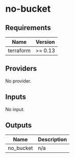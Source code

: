 # no-bucket

<!-- BEGIN TFDOCS -->
## Requirements

| Name | Version |
|------|---------|
| terraform | >= 0.13 |

## Providers

No provider.

## Inputs

No input.

## Outputs

| Name | Description |
|------|-------------|
| no\_bucket | n/a |

<!-- END TFDOCS -->

